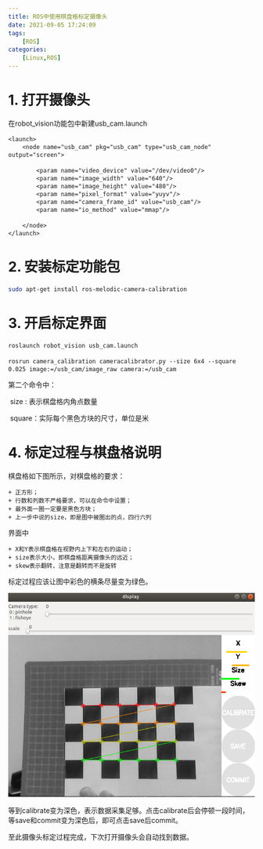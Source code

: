 ```yaml
---
title: ROS中使用棋盘格标定摄像头
date: 2021-09-05 17:24:09
tags: 
    [ROS] 
categories: 
    [Linux,ROS]
---
```


# 1. 打开摄像头

在robot_vision功能包中新建usb_cam.launch

```launch
<launch>
    <node name="usb_cam" pkg="usb_cam" type="usb_cam_node" output="screen">

        <param name="video_device" value="/dev/video0"/>
        <param name="image_width" value="640"/>
        <param name="image_height" value="480"/>
        <param name="pixel_format" value="yuyv"/>
        <param name="camera_frame_id" value="usb_cam"/>
        <param name="io_method" value="mmap"/>

    </node>
</launch>
```

# 2. 安装标定功能包

```bash
sudo apt-get install ros-melodic-camera-calibration
```



# 3. 开启标定界面

```bahs
roslaunch robot_vision usb_cam.launch

rosrun camera_calibration cameracalibrator.py --size 6x4 --square 0.025 image:=/usb_cam/image_raw camera:=/usb_cam
```

第二个命令中：

​	size : 表示棋盘格内角点数量

​	square：实际每个黑色方块的尺寸，单位是米

# 4. 标定过程与棋盘格说明

棋盘格如下图所示，对棋盘格的要求：

	+ 正方形；
	+ 行数和列数不严格要求，可以在命令中设置；
	+ 最外面一圈一定要是黑色方块；
	+ 上一步中说的size，即是图中被圈出的点，四行六列

界面中

	+ X和Y表示棋盘格在视野内上下和左右的运动；
	+ size表示大小，即棋盘格距离摄像头的远近；
	+ skew表示翻转，注意是翻转而不是旋转

标定过程应该让图中彩色的横条尽量变为绿色。

![01](ROS中使用棋盘格标定摄像头/01.png)



等到calibrate变为深色，表示数据采集足够。点击calibrate后会停顿一段时间，等save和commit变为深色后，即可点击save后commit。

至此摄像头标定过程完成，下次打开摄像头会自动找到数据。

